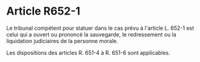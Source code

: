 # Article R652-1

Le tribunal compétent pour statuer dans le cas prévu à l'article L. 652-1 est celui qui a ouvert ou prononcé la sauvegarde, le redressement ou la liquidation judiciaires de la personne morale.

Les dispositions des articles R. 651-4 à R. 651-6 sont applicables.
